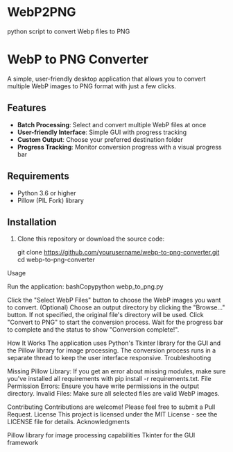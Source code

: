 # WebP2PNG
python script to convert Webp files to PNG

# WebP to PNG Converter

A simple, user-friendly desktop application that allows you to convert multiple WebP images to PNG format with just a few clicks.

## Features

- **Batch Processing**: Select and convert multiple WebP files at once
- **User-friendly Interface**: Simple GUI with progress tracking
- **Custom Output**: Choose your preferred destination folder
- **Progress Tracking**: Monitor conversion progress with a visual progress bar


## Requirements

- Python 3.6 or higher
- Pillow (PIL Fork) library

## Installation

1. Clone this repository or download the source code:
 
   git clone https://github.com/yourusername/webp-to-png-converter.git
   cd webp-to-png-converter


Usage

Run the application:
bashCopypython webp_to_png.py

Click the "Select WebP Files" button to choose the WebP images you want to convert.
(Optional) Choose an output directory by clicking the "Browse..." button. If not specified, the original file's directory will be used.
Click "Convert to PNG" to start the conversion process.
Wait for the progress bar to complete and the status to show "Conversion complete!".

How It Works
The application uses Python's Tkinter library for the GUI and the Pillow library for image processing. The conversion process runs in a separate thread to keep the user interface responsive.
Troubleshooting

Missing Pillow Library: If you get an error about missing modules, make sure you've installed all requirements with pip install -r requirements.txt.
File Permission Errors: Ensure you have write permissions in the output directory.
Invalid Files: Make sure all selected files are valid WebP images.

Contributing
Contributions are welcome! Please feel free to submit a Pull Request.
License
This project is licensed under the MIT License - see the LICENSE file for details.
Acknowledgments

Pillow library for image processing capabilities
Tkinter for the GUI framework

